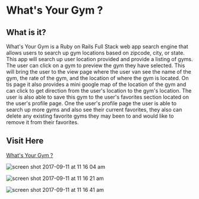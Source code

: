 # What's Your Gym ?

## What is it?
What's Your Gym is a Ruby on Rails Full Stack web app search engine that allows users to search up gym locations based on zipcode, city, or state. This app will search up user location provided and provide a listing of gyms. The user can click on a gym to preview the gym they have selected. This will bring the user to the view page where the user van see the name of the gym, the rate of the gym, and the location of where the gym is located. On tis page it also provides a mini google map of the location of the gym and can click to get direction from the user's location to the gym's location. The user is also able to save this gym to the user's favorites section located on the user's profile page. One the user's profile page the user is able to search up more gyms and also see their current favorites, they also can delete any existing favorite gyms they may been to and would like to remove it from their favorites.

## Visit Here
[What's Your Gym ?](https://gymapp-ruby.herokuapp.com/)

![screen shot 2017-09-11 at 11 16 04 am](https://user-images.githubusercontent.com/27744089/30282270-c48a1c82-96e2-11e7-8f20-022e32d5d935.png)

![screen shot 2017-09-11 at 11 16 21 am](https://user-images.githubusercontent.com/27744089/30282287-d0fcc348-96e2-11e7-9d9d-430f17125a3d.png)

![screen shot 2017-09-11 at 11 16 41 am](https://user-images.githubusercontent.com/27744089/30282299-dcbec8f2-96e2-11e7-9393-e11351089e9c.png)
